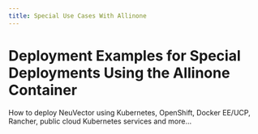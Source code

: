 ```yaml
---
title: Special Use Cases With Allinone
---
```


# Deployment Examples for Special Deployments Using the Allinone Container

How to deploy NeuVector using Kubernetes, OpenShift, Docker EE/UCP, Rancher, public cloud Kubernetes services and more…

